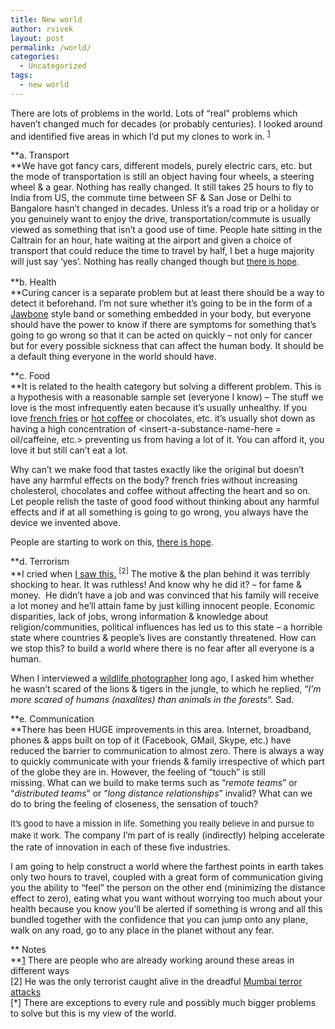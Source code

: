 ```yaml
---
title: New world
author: rvivek
layout: post
permalink: /world/
categories:
  - Uncategorized
tags:
  - new world
---
```

There are lots of problems in the world. Lots of &#8220;real&#8221; problems which haven&#8217;t changed much for decades (or probably centuries). I looked around and identified five areas in which I&#8217;d put my clones to work in. <sup>[1]</sup>

**a. Transport  
**We have got fancy cars, different models, purely electric cars, etc. but the mode of transportation is still an object having four wheels, a steering wheel & a gear. Nothing has really changed. It still takes 25 hours to fly to India from US, the commute time between SF & San Jose or Delhi to Bangalore hasn&#8217;t changed in decades. Unless it&#8217;s a road trip or a holiday or you genuinely want to enjoy the drive, transportation/commute is usually viewed as something that isn&#8217;t a good use of time. People hate sitting in the Caltrain for an hour, hate waiting at the airport and given a choice of transport that could reduce the time to travel by half, I bet a huge majority will just say &#8216;yes&#8217;. Nothing has really changed though but <a style="font-size: 13px; line-height: 19px;" href="http://www.youtube.com/watch?v=51HbmuKhRbk" target="_blank">there is hope</a><span style="font-size: 13px; line-height: 19px;">.</span>

**b. Health  
**Curing cancer is a separate problem but at least there should be a way to detect it beforehand. I&#8217;m not sure whether it&#8217;s going to be in the form of a <a href="https://jawbone.com/up" target="_blank">Jawbone</a> style band or something embedded in your body, but everyone should have the power to know if there are symptoms for something that&#8217;s going to go wrong so that it can be acted on quickly &#8211; not only for cancer but for every possible sickness that can affect the human body. It should be a default thing everyone in the world should have.

**c. Food  
**It is related to the health category but solving a different problem. This is a hypothesis with a reasonable sample set (everyone I know) &#8211; The stuff we love is the most infrequently eaten because it&#8217;s usually unhealthy. If you love <a href="http://www.massivemagazine.org.nz/wp-content/uploads/2013/06/french-fries.jpg" target="_blank">french fries</a> or <a href="http://hd.wallpaperswide.com/thumbs/hot_coffee_2-t2.jpg" target="_blank">hot coffee</a> or chocolates, etc. it&#8217;s usually shot down as having a high concentration of <insert-a-substance-name-here = oil/caffeine, etc.> preventing us from having a lot of it. You can afford it, you love it but still can&#8217;t eat a lot.

Why can&#8217;t we make food that tastes exactly like the original but doesn&#8217;t have any harmful effects on the body? french fries without increasing cholesterol, chocolates and coffee without affecting the heart and so on. Let people relish the taste of good food without thinking about any harmful effects and if at all something is going to go wrong, you always have the device we invented above.

People are starting to work on this, <a href="http://getunreal.com/" target="_blank">there is hope</a>.

**d. Terrorism  
**I cried when <a href="http://www.youtube.com/watch?v=CwKNQDKsVHk" target="_blank">I saw this.</a> <sup>[2]</sup> The motive & the plan behind it was terribly shocking to hear. It was ruthless! And know why he did it? &#8211; for fame & money.  He didn&#8217;t have a job and was convinced that his family will receive a lot money and he&#8217;ll attain fame by just killing innocent people. Economic disparities, lack of jobs, wrong information & knowledge about religion/communities, political influences has led us to this state &#8211; a horrible state where countries & people&#8217;s lives are constantly threatened. How can we stop this? to build a world where there is no fear after all everyone is a human.

When I interviewed a <a href="http://kalyanvarma.net" target="_blank">wildlife photographer</a> long ago, I asked him whether he wasn&#8217;t scared of the lions & tigers in the jungle, to which he replied, &#8220;*I&#8217;m more scared of humans (naxalites) than animals in the forests*&#8220;. Sad.

**e. Communication  
**There has been HUGE improvements in this area. Internet, broadband, phones & apps built on top of it (Facebook, GMail, Skype, etc.) have reduced the barrier to communication to almost zero. There is always a way to quickly communicate with your friends & family irrespective of which part of the globe they are in. However, the feeling of &#8220;touch&#8221; is still missing. What can we build to make terms such as &#8220;*remote teams*&#8221; or &#8220;*distributed teams*&#8221; or &#8220;*long distance relationships*&#8221; invalid? What can we do to bring the feeling of closeness, the sensation of touch?

<span style="font-size: 13px; line-height: 19px;">It&#8217;s good to have a mission in life. Something you really believe in and pursue to make it work. </span>The company I&#8217;m part of is really (indirectly) helping accelerate the rate of innovation in each of these five industries.

I am going to help construct a world where the farthest points in earth takes only two hours to travel, coupled with a great form of communication giving you the ability to &#8220;feel&#8221; the person on the other end (minimizing the distance effect to zero), eating what you want without worrying too much about your health because you know you&#8217;ll be alerted if something is wrong and all this bundled together with the confidence that you can jump onto any plane, walk on any road, go to any place in the planet without any fear.

** Notes  
**[1] There are people who are already working around these areas in different ways  
[2] He was the only terrorist caught alive in the dreadful [Mumbai terror attacks][1]  
[*] There are exceptions to every rule and possibly much bigger problems to solve but this is my view of the world.

 [1]: http://en.wikipedia.org/wiki/2008_Mumbai_attacks